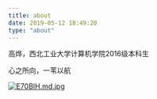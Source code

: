 ```yaml
---
title: about
date: 2019-05-12 18:49:20
type: "about"
---
```


高烨，西北工业大学计算机学院2016级本科生

心之所向，一苇以航



[![E70BIH.md.jpg](https://s2.ax1x.com/2019/05/15/E70BIH.md.jpg)](https://imgchr.com/i/E70BIH) 

